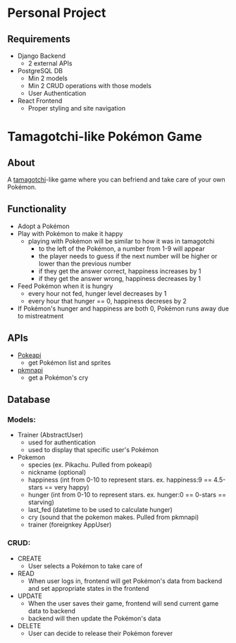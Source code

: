 # Personal Project

## Requirements
- Django Backend
  - 2 external APIs
- PostgreSQL DB
  - Min 2 models
  - Min 2 CRUD operations with those models
  - User Authentication
- React Frontend
  - Proper styling and site navigation

# Tamagotchi-like Pokémon Game

## About
A [tamagotchi](https://en.wikipedia.org/wiki/Tamagotchi)-like game where you can befriend and take care of your own Pokémon.

## Functionality
  - Adopt a Pokémon
  - Play with Pokémon to make it happy
    - playing with Pokémon will be similar to how it was in tamagotchi
      - to the left of the Pokémon, a number from 1-9 will appear
      - the player needs to guess if the next number will be higher or lower than the previous number
      - if they get the answer correct, happiness increases by 1
      - if they get the answer wrong, happiness decreases by 1
  - Feed Pokémon when it is hungry
    - every hour not fed, hunger level decreases by 1
    - every hour that hunger == 0, happiness decreses by 2
  - If Pokémon's hunger and happiness are both 0, Pokémon runs away due to mistreatment
  
## APIs
- [Pokeapi](https://pokeapi.co/)
  - get Pokémon list and sprites
- [pkmnapi](https://www.pkmnapi.com/endpoints/pokemon-cries/#post-pokemon-cry)
  - get a Pokémon's cry

## Database
### Models:
- Trainer (AbstractUser)
  - used for authentication
  - used to display that specific user's Pokémon
- Pokemon
  - species (ex. Pikachu. Pulled from pokeapi)
  - nickname (optional)
  - happiness (int from 0-10 to represent stars. ex. happiness:9 == 4.5-stars == very happy)
  - hunger (int from 0-10 to represent stars. ex. hunger:0 == 0-stars == starving)
  - last_fed (datetime to be used to calculate hunger)
  - cry (sound that the pokemon makes. Pulled from pkmnapi)
  - trainer (foreignkey AppUser)

### CRUD:
- CREATE
  - User selects a Pokémon to take care of
- READ
  - When user logs in, frontend will get Pokémon's data from backend and set appropriate states in the frontend
- UPDATE
  - When the user saves their game, frontend will send current game data to backend
  - backend will then update the Pokémon's data
- DELETE
  - User can decide to release their Pokémon forever